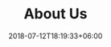 ---
title: "About Us"
date: 2018-07-12T18:19:33+06:00
heading : "TO BE HAPPY"
description : "지역사회의 특산물과 검증된 시설에서 맛있는 먹거리를 만듭니다. 산지에서 식탁까지 원스톱 서비스를 제공합니다. 종합식품기업으로서 신선식품, 유통, 상품 기획 등 식품과 관련된 다양한 사업을 운영하고 있습니다. 건강하고 지속가능한 식품을 제공하여 사람들의 행복을 더하고 싶습니다."
expertise_title: "사업분야"
expertise_sectors: ["1) 온라인 유통 :", "NS홈쇼핑, 홈앤쇼핑, 공영홈쇼핑, 현대홈쇼핑.", "2) 오프라인 유통 :", "이마트, 홈플러스, 롯데마트, 생협, 한살림, 두레마을", "3) 농수산 가공 시설 구축 : 신선 및 가공 식품", "[협력 업체 협업]", "4) 지역 특산물 원스톱 서비스 :", "제주 특별자치도"]
---